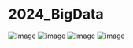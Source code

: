 # 2024_BigData
![image](https://github.com/minseok06/2024_BigData/assets/121544294/28c7e5e2-b4ad-456a-b991-e879ce47c213)
![image](https://github.com/minseok06/2024_BigData/assets/121544294/b5b40843-1c5f-4040-8655-79554e9e8803)
![image](https://github.com/minseok06/2024_BigData/assets/121544294/f72ee81d-b529-41e4-8548-d95cae00ac93)
![image](https://github.com/minseok06/2024_BigData/assets/121544294/c6014ce9-68f8-4276-8035-4eee76593575)
